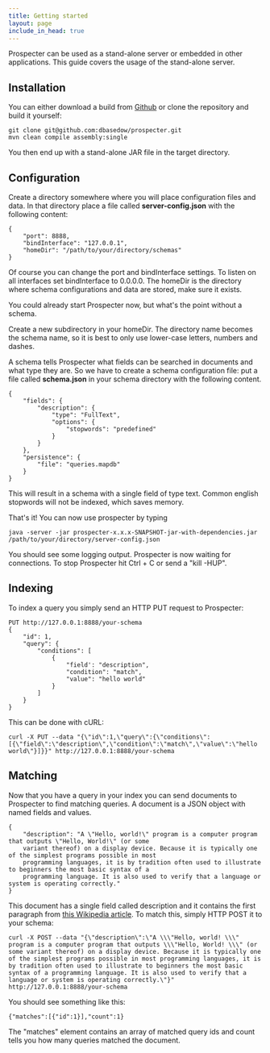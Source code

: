```yaml
---
title: Getting started
layout: page
include_in_head: true
---
```


Prospecter can be used as a stand-alone server or embedded in other applications. This guide covers the usage of the
stand-alone server.

Installation
------------
You can either download a build from [Github](https://github.com/dbasedow/prospecter/releases) or clone the repository
and build it yourself:

    git clone git@github.com:dbasedow/prospecter.git
    mvn clean compile assembly:single

You then end up with a stand-alone JAR file in the target directory.

Configuration
-------------
Create a directory somewhere where you will place configuration files and data. In that directory place a file called
**server-config.json** with the following content:

    {
        "port": 8888,
        "bindInterface": "127.0.0.1",
        "homeDir": "/path/to/your/directory/schemas"
    }

Of course you can change the port and bindInterface settings. To listen on all interfaces set bindInterface to 0.0.0.0.
The homeDir is the directory where schema configurations and data are stored, make sure it exists.

You could already start Prospecter now, but what's the point without a schema.

Create a new subdirectory in your homeDir. The directory name becomes the schema name, so it is best to only use
lower-case letters, numbers and dashes.

A schema tells Prospecter what fields can be searched in documents and what type they are. So we have to create a
schema configuration file: put a file called **schema.json** in your schema directory with the following content.

    {
        "fields": {
            "description": {
                "type": "FullText",
                "options": {
                    "stopwords": "predefined"
                }
            }
        },
        "persistence": {
            "file": "queries.mapdb"
        }
    }

This will result in a schema with a single field of type text. Common english stopwords will not be indexed, which saves
memory.

That's it! You can now use prospecter by typing

    java -server -jar prospecter-x.x.x-SNAPSHOT-jar-with-dependencies.jar /path/to/your/directory/server-config.json

You should see some logging output. Prospecter is now waiting for connections. To stop Prospecter hit Ctrl + C or send a
"kill -HUP".


Indexing
--------
To index a query you simply send an HTTP PUT request to Prospecter:

    PUT http://127.0.0.1:8888/your-schema
    {
        "id": 1,
        "query": {
            "conditions": [
                {
                    "field': "description",
                    "condition": "match",
                    "value": "hello world"
                }
            ]
        }
    }

This can be done with cURL:

    curl -X PUT --data "{\"id\":1,\"query\":{\"conditions\":[{\"field\":\"description\",\"condition\":\"match\",\"value\":\"hello world\"}]}}" http://127.0.0.1:8888/your-schema

Matching
--------
Now that you have a query in your index you can send documents to Prospecter to find matching queries. A document is a
JSON object with named fields and values.

    {
        "description": "A \"Hello, world!\" program is a computer program that outputs \"Hello, World!\" (or some
        variant thereof) on a display device. Because it is typically one of the simplest programs possible in most
        programming languages, it is by tradition often used to illustrate to beginners the most basic syntax of a
        programming language. It is also used to verify that a language or system is operating correctly."
    }

This document has a single field called description and it contains the first paragraph from
[this Wikipedia article](http://en.wikipedia.org/wiki/Hello_World). To match this, simply HTTP POST it to your schema:

    curl -X POST --data "{\"description\":\"A \\\"Hello, world! \\\" program is a computer program that outputs \\\"Hello, World! \\\" (or some variant thereof) on a display device. Because it is typically one of the simplest programs possible in most programming languages, it is by tradition often used to illustrate to beginners the most basic syntax of a programming language. It is also used to verify that a language or system is operating correctly.\"}" http://127.0.0.1:8888/your-schema

You should see something like this:

    {"matches":[{"id":1}],"count":1}

The "matches" element contains an array of matched query ids and count tells you how many queries matched the document.